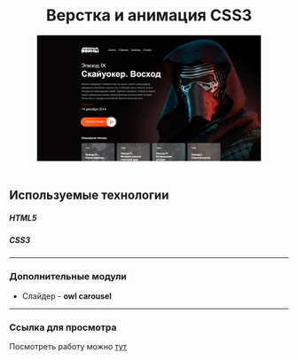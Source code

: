 
<div align="center">

  <h1>Верстка и анимация CSS3</h1>
    <img style='width: 80%;' src="img/prew.png">
  <br>
  <br>
</div>  



## Используемые технологии

##### HTML5
##### CSS3

---

### Дополнительные модули

+ Слайдер - **owl carousel**

---

### Cсылка для просмотра

Посмотреть работу можно [тут](http://prog.host/starwars/)